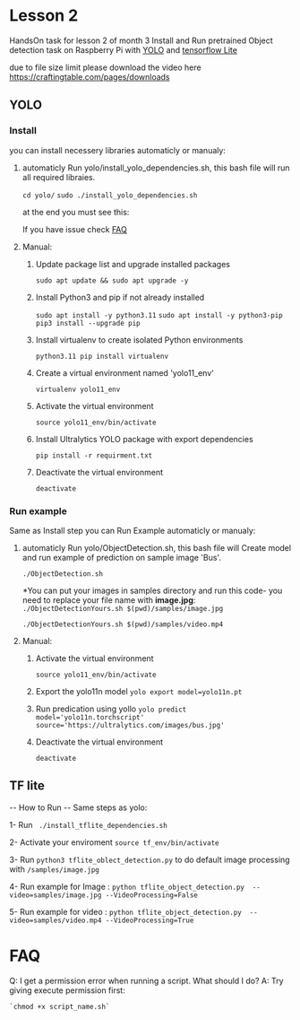 # Lesson 2

HandsOn task for lesson 2 of month 3
Install and Run pretrained Object detection task on Raspberry Pi with [YOLO](https://github.com/ultralytics/ultralytics) and [tensorflow Lite](https://www.tensorflow.org/api_docs/python/tf/lite)

due to file size limit please download the video here https://craftingtable.com/pages/downloads
## YOLO

### Install 
you can install necessery libraries automaticly or manualy:

1. automaticly
    Run yolo/install_yolo_dependencies.sh, this bash file will run all required libraies.

    `cd yolo/`
    `sudo ./install_yolo_dependencies.sh`

    at the end you must see this:


    If you have issue check [FAQ]()

2. Manual:

    1. Update package list and upgrade installed packages
        
        `sudo apt update && sudo apt upgrade -y`

    2. Install Python3 and pip if not already installed

        `sudo apt install -y python3.11`
        `sudo apt install -y python3-pip`
        `pip3 install --upgrade pip`

    3. Install virtualenv to create isolated Python environments

        `python3.11 pip install virtualenv`

    4. Create a virtual environment named 'yolo11_env'

        `virtualenv yolo11_env`

    5. Activate the virtual environment

        `source yolo11_env/bin/activate`

    6. Install Ultralytics YOLO package with export dependencies

        `pip install -r requirment.txt`

    7. Deactivate the virtual environment

        `deactivate`

### Run example
Same as Install step you can Run Example automaticly or manualy:

1. automaticly
    Run yolo/ObjectDetection.sh, this bash file will Create model and run example of prediction on sample image 'Bus'.

    `./ObjectDetection.sh`


    *You can put your images in samples directory and run this code- you need to replace your file name with **image.jpg**:
    `./ObjectDetectionYours.sh $(pwd)/samples/image.jpg`

    
    `./ObjectDetectionYours.sh $(pwd)/samples/video.mp4`
    
2. Manual:
    1. Activate the virtual environment

        `source yolo11_env/bin/activate`

    2. Export the yolo11n model
        `yolo export model=yolo11n.pt` 
    3. Run predication using yollo
        `yolo predict model='yolo11n.torchscript' source='https://ultralytics.com/images/bus.jpg'`

    4. Deactivate the virtual environment

        `deactivate`

## TF lite

-- How to Run -- Same steps as yolo:

1- Run  ` ./install_tflite_dependencies.sh`

2-  Activate your enviroment `source tf_env/bin/activate`

3- Run `python3 tflite_oblect_detection.py` to do default image processing with `/samples/image.jpg`

4- Run example for Image :
        `python tflite_object_detection.py  --video=samples/image.jpg --VideoProcessing=False`

5- Run example for video :
        `python tflite_object_detection.py  --video=samples/video.mp4 --VideoProcessing=True`


# FAQ

Q: I get a permission error when running a script. What should I do?
A: Try giving execute permission first:

    `chmod +x script_name.sh`